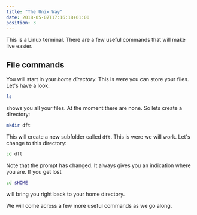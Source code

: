 ```yaml
---
title: "The Unix Way"
date: 2018-05-07T17:16:18+01:00
position: 3
---
```


This is a Linux terminal. There are a few useful commands that will make live easier.

## File commands

You will start in your *home directory*. This is were you can store your files. Let's have a look:

```bash
ls
```

shows you all your files. At the moment there are none. So lets create a directory:

```bash
mkdir dft
```

This will create a new subfolder called `dft`. This is were we will work. Let's change to this directory:

```bash
cd dft
```

Note that the prompt has changed. It always gives you an indication where you are. If you get lost

```bash
cd $HOME
```

will bring you right back to your home directory.

We will come across a few more useful commands as we go along.
